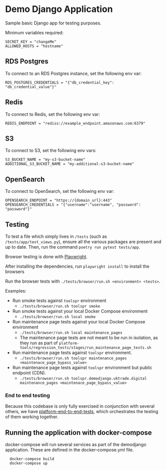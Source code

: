 # Demo Django Application

Sample basic Django app for testing purposes.

Minimum variables required:

```
SECRET_KEY = "changeMe"
ALLOWED_HOSTS = "hostname"
```

## RDS Postgres

To connect to an RDS Postgres instance, set the following env var:

```
RDS_POSTGRES_CREDENTIALS = "{"db_credential_key": "db_credential_value"}"
```

## Redis

To connect to Redis, set the following env var:

```
REDIS_ENDPOINT = "rediss://example_endpoint.amazonaws.com:6379"
```

## S3

To connect to S3, set the following env vars:

```
S3_BUCKET_NAME = "my-s3-bucket-name"
ADDITIONAL_S3_BUCKET_NAME = "my-additional-s3-bucket-name"
```

## OpenSearch

To connect to OpenSearch, set the following env var:

```
OPENSEARCH_ENDPOINT = "https://{domain_url}:443"
OPENSEARCH_CREDENTIALS = "{"username":"username", "password": "password"}"
```

## Testing

To test a file which simply lives in `/tests` (such as `/tests/app/test_views.py`), ensure all the various packages are present and up to date.
Then, run the command `poetry run pytest tests/app`.

Browser testing is done with [Playwright](https://playwright.dev/).

After installing the dependencies, run `playwright install` to install the browsers

Run the browser tests with `./tests/browser/run.sh <environment> <tests>`.

Examples:

- Run smoke tests against `toolspr` environment
  - `./tests/browser/run.sh toolspr smoke`
- Run smoke tests against your local Docker Compose environment
  - `./tests/browser/run.sh local smoke`
- Run maintenance page tests against your local Docker Compose environment
  - `./tests/browser/run.sh local maintenance_pages`
  - The maintenance page tests are not meant to be run in isolation, as they run as part of `platform-tools/regression_tests/stages/run_maintenance_page_tests.sh`
- Run maintenance page tests against `toolspr` environment.
  - `./tests/browser/run.sh toolspr maintenance_pages <maintenace_page_bypass_value>`
- Run maintenance page tests against `toolspr` environment but public endpoint (CDN).
    - `./tests/browser/run.sh toolspr.demodjango.uktrade.digital maintenance_pages <maintenace_page_bypass_value>`

### End to end testing

Because this codebase is only fully exercised in conjunction with several others, we have [platform-end-to-end-tests](https://github.com/uktrade/platform-end-to-end-tests), which orchestrates the testing of them working together.

## Running the application with docker-compose

docker-compose will run several services as part of the demodjango application.
These are defined in the docker-compose.yml file.

```
  docker-compose build
  docker-compose up
```


